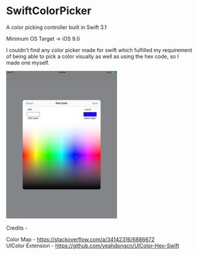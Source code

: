 # SwiftColorPicker
A color picking controller built in Swift 3.1

Minimum OS Target -> iOS 9.0

I couldn't find any color picker made for swift which fulfilled my requirement of being able to pick a color visually as well as using the hex code, so I made one myself.

<img src="https://github.com/rishabhkohli/SwiftColorPicker/blob/master/SwiftColorPicker.png?raw=true" height="400">

Credits - 

Color Map - https://stackoverflow.com/a/34142316/6886672 <br>
UIColor Extension - https://github.com/yeahdongcn/UIColor-Hex-Swift
